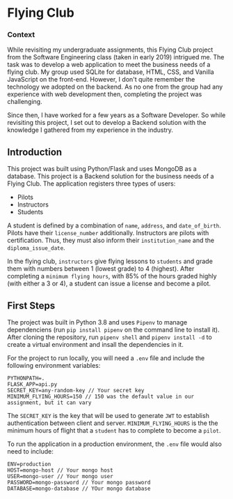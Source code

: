 # Flying Club

### Context
While revisiting my undergraduate assignments, this Flying Club project from the Software Engineering class (taken in early 2019) intrigued me. The task was to develop a web application to meet the business needs of a flying club. My group used SQLite for database, HTML, CSS, and Vanilla JavaScript on the front-end. However, I don't quite remember the technology we adopted on the backend. As no one from the group had any experience with web development then, completing the project was challenging.

Since then, I have worked for a few years as a Software Developer. So while revisiting this project, I set out to develop a Backend solution with the knowledge I gathered from my experience in the industry.

## Introduction
This project was built using Python/Flask and uses MongoDB as a database. This project is a Backend solution for the business needs of a Flying Club. The application registers three types of users:
- Pilots
- Instructors
- Students

A student is defined by a combination of `name`, `address`, and `date_of_birth`. Pilots have their `license_number` additionally. Instructors are pilots with certification. Thus, they must also inform their `institution_name` and the `diploma_issue_date`.

In the flying club, `instructors` give flying lessons to `students` and grade them with numbers between 1 (lowest grade) to 4 (highest). After completing a `minimum flying hours`, with 85% of the hours graded highly (with either a 3 or 4), a student can issue a license and become a pilot.

## First Steps
The project was built in Python 3.8 and uses `Pipenv` to manage dependenciens (run `pip install pipenv` on the command line to install it). After cloning the repository, run `pipenv shell` and `pipenv install -d` to create a virtual environment and insall the dependencies in it.

For the project to run locally, you will need a `.env` file and include the following environment variables:
```
PYTHONPATH=.
FLASK_APP=api.py
SECRET_KEY=any-random-key // Your secret key
MINIMUM_FLYING_HOURS=150 // 150 was the default value in our assignment, but it can vary
```

The `SECRET_KEY` is the key that will be used to generate `JWT` to establish authentication between client and server. `MINIMUM_FLYING_HOURS` is the the minimum hours of flight that a `student` has to complete to become a `pilot`.

To run the application in a production environment, the `.env` file would also need to include:
```
ENV=production
HOST=mongo-host // Your mongo host
USER=mongo-user // Your mongo user
PASSWORD=mongo-password // Your mongo password
DATABASE=mongo-database // YOur mongo database
```

